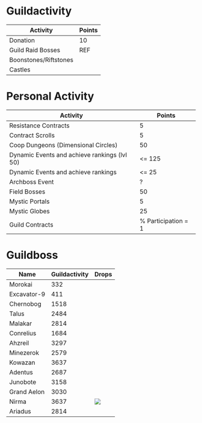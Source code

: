 # Guildactivity

| Activity | Points |
| --- | --- |
| Donation | 10 |
| Guild Raid Bosses | REF |
| Boonstones/Riftstones | |
| Castles | |

# Personal Activity


| Activity | Points |
| --- | --- |
| Resistance Contracts | 5 |
| Contract Scrolls| 5 |
| Coop Dungeons (Dimensional Circles) | 50 |
| Dynamic Events and achieve rankings (lvl 50) | <= 125 |
| Dynamic Events and achieve rankings | <= 25 |
| Archboss Event | ? |
| Field Bosses | 50 |
| Mystic Portals | 5 |
| Mystic Globes | 25 |
| Guild Contracts | % Participation = 1 |

# Guildboss

| Name | Guildactivity | Drops
| --- | --- | --- |
| Morokai | 332 |
| Excavator-9 | 411
| Chernobog | 1518
| Talus | 2484
| Malakar | 2814
| Conrelius | 1684
| Ahzreil | 3297
| Minezerok | 2579
| Kowazan | 3637
| Adentus | 2687
| Junobote | 3158
| Grand Aelon | 3030
| Nirma | 3637| <img src=./Item_128/Equip/Weapon/IT_P_Sword_00035.png>
| Ariadus | 2814